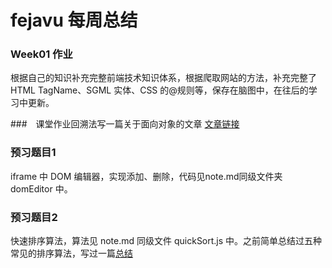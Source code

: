 # fejavu 每周总结

### Week01 作业
根据自己的知识补充完整前端技术知识体系，根据爬取网站的方法，补充完整了 HTML TagName、SGML 实体、CSS 的@规则等，保存在脑图中，在往后的学习中更新。

###　课堂作业回溯法写一篇关于面向对象的文章
[文章链接](https://www.yuque.com/docs/share/50ad773b-f80a-40a6-8574-e121ed5882c1?#)

### 预习题目1
iframe 中 DOM 编辑器，实现添加、删除，代码见note.md同级文件夹 domEditor 中。

### 预习题目2
快速排序算法，算法见 note.md 同级文件 quickSort.js 中。之前简单总结过五种常见的排序算法，写过一篇[总结](https://www.yuque.com/docs/share/3f3cf9c4-a36e-4407-b016-37dc941c1aed?#)